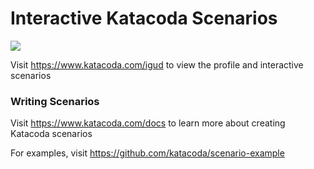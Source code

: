 # Interactive Katacoda Scenarios

[![](http://shields.katacoda.com/katacoda/igud/count.svg)](https://www.katacoda.com/igud "Get your profile on Katacoda.com")

Visit https://www.katacoda.com/igud to view the profile and interactive scenarios

### Writing Scenarios
Visit https://www.katacoda.com/docs to learn more about creating Katacoda scenarios

For examples, visit https://github.com/katacoda/scenario-example
